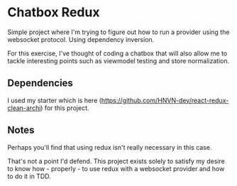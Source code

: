 # Chatbox Redux

Simple project where I'm trying to figure out how to run a provider using the websocket protocol. Using dependency inversion.

For this exercise, I've thought of coding a chatbox that will also allow me to tackle interesting points such as viewmodel testing and store normalization.

## Dependencies

I used my starter which is here (https://github.com/HNVN-dev/react-redux-clean-archi) for this project.

## Notes

Perhaps you'll find that using redux isn't really necessary in this case.

That's not a point I'd defend. This project exists solely to satisfy my desire to know how - properly - to use redux with a websocket provider and how to do it in TDD.
